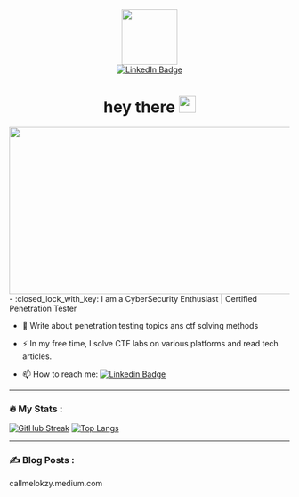 <div id="header" align="center">
  <img src="https://media.giphy.com/media/M9gbBd9nbDrOTu1Mqx/giphy.gif" width="100"/>
</div>

<div id="badges" align="center">
  <a href="https://www.linkedin.com/in/ivishnujs/">
    <img src="https://img.shields.io/badge/LinkedIn-blue?style=for-the-badge&logo=linkedin&logoColor=white" alt="LinkedIn Badge"/>
  </a>
  <br>
  <img src="https://komarev.com/ghpvc/?username=ivishnujs&style=flat-square&color=blue" alt="" align="center"/>
  <br>
  <h1>
  hey there
  <img src="https://media.giphy.com/media/hvRJCLFzcasrR4ia7z/giphy.gif" width="30px"/>
</h1>
</div>

<div align="center">
  <img src="https://media.giphy.com/media/dWesBcTLavkZuG35MI/giphy.gif" width="600" height="300"/>
</div>
- :closed_lock_with_key: I am a CyberSecurity Enthusiast | Certified Penetration Tester

- :seedling: Write about penetration testing topics ans ctf solving methods 

- :zap: In my free time, I solve CTF labs  on various platforms and read tech articles.

- :mailbox: How to reach me: [![Linkedin Badge](https://img.shields.io/badge/-vishnujs-blue?style=flat&logo=Linkedin&logoColor=white)](https://www.linkedin.com/in/ivishnujs/)


---

### :fire: My Stats :
[![GitHub Streak](http://github-readme-streak-stats.herokuapp.com?user=callmelokzy&theme=dark&background=000000)](https://git.io/streak-stats)
[![Top Langs](https://github-readme-stats.vercel.app/api/top-langs/?username=callmelokzycallmelokzy.medium.com&layout=compact&theme=vision-friendly-dark)](https://github.com/anuraghazra/github-readme-stats)

---

### :writing_hand: Blog Posts :

<!-- BLOG-POST-LIST:START -->
callmelokzy.medium.com
<!-- BLOG-POST-LIST:END -->
